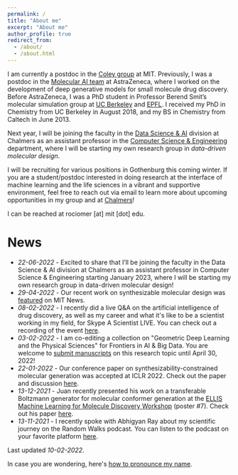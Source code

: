```yaml
---
permalink: /
title: "About me"
excerpt: "About me"
author_profile: true
redirect_from: 
  - /about/
  - /about.html
---
```


I am currently a postdoc in the [Coley group](https://coley.mit.edu/) at MIT. Previously, I was a postdoc in the [Molecular AI team](https://github.com/MolecularAI) at AstraZeneca, where I worked on the development of deep generative models for small molecule drug discovery. Before AstraZeneca, I was a PhD student in Professor Berend Smit’s molecular simulation group at [UC Berkeley](http://www.cchem.berkeley.edu/molsim/) and [EPFL](https://www.epfl.ch/labs/lsmo/). I received my PhD in Chemistry from UC Berkeley in August 2018, and my BS in Chemistry from Caltech in June 2013.

Next year, I will be joining the faculty in the [Data Science & AI]([https://www.chalmers.se/en/departments/cse/research/dsai/Pages/default.aspx](https://www.chalmers.se/en/departments/cse/research/dsai/Pages/default.aspx)) division at Chalmers as an assistant professor in the [Computer Science & Engineering]([https://www.chalmers.se/en/departments/cse/Pages/default.aspx](https://www.chalmers.se/en/departments/cse/Pages/default.aspx)) department, where I will be starting my own research group in *data-driven molecular design*.

I will be recruiting for various positions in Gothenburg this coming winter. If you are a student/postdoc interested in doing research at the interface of machine learning and the life sciences in a vibrant and supportive environment, feel free to reach out via email to learn more about upcoming opportunities in my group and at [Chalmers](https://www.chalmers.se/en/about-chalmers/Working-at-Chalmers/Vacancies/Pages/default.aspx)!

I can be reached at rociomer [at] mit [dot] edu.

# News
* *22-06-2022* - Excited to share that I’ll be joining the faculty in the Data Science & AI division at Chalmers as an assistant professor in Computer Science & Engineering starting January 2023, where I will be starting my own research group in data-driven molecular design!
* *29-04-2022* - Our recent work on synthesizable molecular design was [featured](https://news.mit.edu/2022/ai-molecules-new-drugs-0426) on MIT News.
* *08-02-2022* - I recently did a live Q&A on the artificial intelligence of drug discovery, as well as my career and what it's like to be a scientist working in my field, for Skype A Scientist LIVE. You can check out a recording of the event [here](https://youtu.be/GKOpwa-2XqQ).
* *03-02-2022* - I am co-editing a collection on "Geometric Deep Learning and the Physical Sciences" for Frontiers in AI & Big Data. You are welcome to [submit manuscripts](https://www.frontiersin.org/research-topics/29954/geometric-deep-learning-and-the-physical-sciences) on this research topic until April 30, 2022!
* *22-01-2022* - Our conference paper on synthesizability-constrained molecular generation was accepted at ICLR 2022. Check out the paper and discussion [here](https://openreview.net/forum?id=FRxhHdnxt1).
* *13-12-2021* - Juan recently presented his work on a transferable Boltzmann generator for molecular conformer generation at the [ELLIS Machine Learning for Molecule Discovery Workshop](https://moleculediscovery.github.io/workshop2021/) (poster #7). Check out his paper [here](https://cloud.ml.jku.at/s/sKtfdFpoTp9F7sJ).
* *13-11-2021* - I recently spoke with Abhigyan Ray about my scientific journey on the Random Walks podcast. You can listen to the podcast on your favorite platform [here](https://linktr.ee/randomwalks).

Last updated *10-02-2022*.

In case you are wondering, here's [how to pronounce my name](https://youtu.be/s7A2uDrmjgY).
